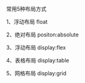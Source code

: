 常用5种布局方式

1、浮动布局 float

2、绝对布局  positon:absolute

3、浮动布局  display:flex

4、表格布局  display:table

5、网格布局  display:grid